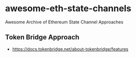 # awesome-eth-state-channels
Awesome Archive of Ethereum State Channel Approaches

## Token Bridge Approach
- https://docs.tokenbridge.net/about-tokenbridge/features
